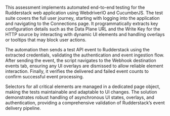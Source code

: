This assessment implements automated end-to-end testing for the Rudderstack web application using WebdriverIO and CucumberJS. The test suite covers the full user journey, starting with logging into the application and navigating to the Connections page. It programmatically extracts key configuration details such as the Data Plane URL and the Write Key for the HTTP source by interacting with dynamic UI elements and handling overlays or tooltips that may block user actions.

The automation then sends a test API event to Rudderstack using the extracted credentials, validating the authentication and event ingestion flow. After sending the event, the script navigates to the Webhook destination events tab, ensuring any UI overlays are dismissed to allow reliable element interaction. Finally, it verifies the delivered and failed event counts to confirm successful event processing.

Selectors for all critical elements are managed in a dedicated page object, making the tests maintainable and adaptable to UI changes. The solution demonstrates robust handling of asynchronous UI states, overlays, and authentication, providing a comprehensive validation of Rudderstack’s event delivery pipeline.
